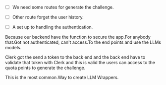 - [ ] We need some routes for generate the challenge.

- [ ] Other route forget the user history.

- [ ] A set up to handling the authentication.

Because our backend have the function to secure the app.For anybody that.Got not authenticated, can't access.To the end points and use the LLMs models.

Clerk got the send a token to the back end and the back end have to validate that token with Clerk and this is valid the users can access to the quota points to generate the challenge.

This is the most common.Way to create LLM Wrappers.